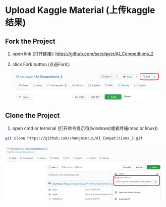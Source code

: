 # Upload Kaggle Material (上传kaggle结果)

## Fork the Project

1. open link (打开链接): https://github.com/seculayer/AI_Competitions_2

2. click Fork button (点击Fork):

    ![fork](./img/fork.jpg)

## Clone the Project

1. open cmd or terminal (打开命令提示符(windows)或者终端(mac or linux))

```bash
git clone https://github.com/shengmincui/AI_Competitions_2.git
```

![clonelink](./img/clonelink.jpg)



